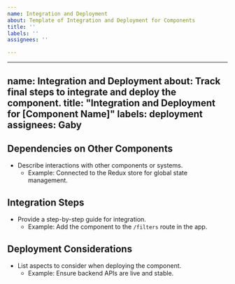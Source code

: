 ```yaml
---
name: Integration and Deployment
about: Template of Integration and Deployment for Components
title: ''
labels: ''
assignees: ''

---
```


---
name: Integration and Deployment
about: Track final steps to integrate and deploy the component.
title: "Integration and Deployment for [Component Name]"
labels: deployment
assignees: Gaby
---

## **Dependencies on Other Components**
- Describe interactions with other components or systems.
  - Example: Connected to the Redux store for global state management.

## **Integration Steps**
- Provide a step-by-step guide for integration.
  - Example: Add the component to the `/filters` route in the app.

## **Deployment Considerations**
- List aspects to consider when deploying the component.
  - Example: Ensure backend APIs are live and stable.
